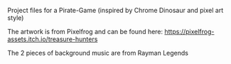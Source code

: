 Project files for a Pirate-Game (inspired by Chrome Dinosaur and pixel art style)

The artwork is from Pixelfrog and can be found here: https://pixelfrog-assets.itch.io/treasure-hunters

The 2 pieces of background music are from Rayman Legends
